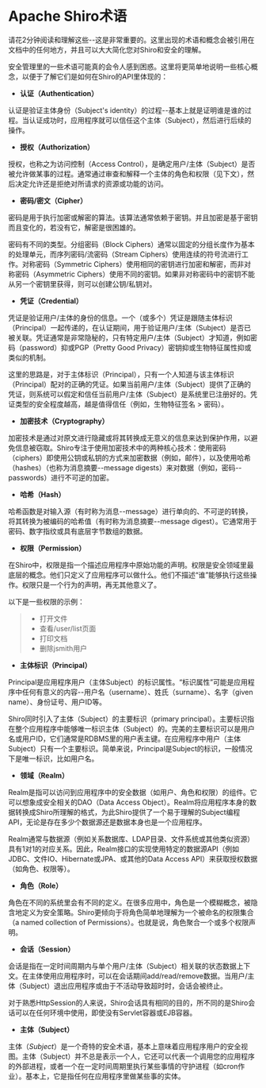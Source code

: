 # Apache Shiro术语

请花2分钟阅读和理解这些--这是非常重要的。这里出现的术语和概念会被引用在文档中的任何地方，并且可以大大简化您对Shiro和安全的理解。

安全管理里的一些术语可能真的会令人感到困惑。这里将更简单地说明一些核心概念，以便于了解它们是如何在Shiro的API里体现的：

* **认证（Authentication）**

认证是验证主体身份（Subject's identity）的过程--基本上就是证明谁是谁的过程。当认证成功时，应用程序就可以信任这个主体（Subject），然后进行后续的操作。

* **授权（Authorization）**

授权，也称之为访问控制（Access Control），是确定用户/主体（Subject）是否被允许做某事的过程。通常通过审查和解释一个主体的角色和权限（见下文），然后决定允许还是拒绝对所请求的资源或功能的访问。

* **密码/密文（Cipher）**

密码是用于执行加密或解密的算法。该算法通常依赖于密钥。并且加密是基于密钥而且变化的，若没有它，解密是很困雄的。

密码有不同的类型。分组密码（Block Ciphers）通常以固定的分组长度作为基本的处理单元，而序列密码/流密码（Stream Ciphers）使用连续的符号流进行工作。对称密码（Symmetric Ciphers）使用相同的密钥进行加密和解密，而非对称密码（Asymmetric Ciphers）使用不同的密钥。如果非对称密码中的密钥不能从另一个密钥里获得，则可以创建公钥/私钥对。

* **凭证（Credential）**

凭证是验证用户/主体的身份的信息。一个（或多个）凭证是跟随主体标识（Principal）一起传递的，在认证期间，用于验证用户/主体（Subject）是否已被关联。凭证通常是非常隐秘的，只有特定用户/主体（Subject）才知道，例如密码（password）抑或PGP（Pretty Good Privacy）密钥抑或生物特征属性抑或类似的机制。

这里的思路是，对于主体标识（Principal），只有一个人知道与该主体标识（Principal）配对的正确的凭证。如果当前用户/主体（Subject）提供了正确的凭证，则系统可以假定和信任当前用户/主体（Subject）是系统里已注册好的。凭证类型的安全程度越高，越是值得信任（例如，生物特征签名 > 密码）。

* **加密技术（Cryptography）**

加密技术是通过对原文进行隐藏或将其转换成无意义的信息来达到保护作用，以避免信息被窃取。Shiro专注于使用加密技术中的两种核心技术：使用密码（ciphers）即使用公钥或私钥的方式来加密数据（例如，邮件），以及使用哈希（hashes）（也称为消息摘要--message digests）来对数据（例如，密码--passwords）进行不可逆的加密。

* **哈希（Hash）**

哈希函数是对输入源（有时称为消息--message）进行单向的、不可逆的转换，将其转换为被编码的哈希值（有时称为消息摘要--message digest）。它通常用于密码、数字指纹或具有底层字节数组的数据。

* **权限（Permission）**

在Shiro中，权限是指一个描述应用程序中原始功能的声明。权限是安全领域里最底层的概念。他们只定义了应用程序可以做什么。他们不描述“谁”能够执行这些操作。权限只是一个行为的声明，再无其他意义了。

以下是一些权限的示例：

> * 打开文件
> * 查看/user/list页面
> * 打印文档
> * 删除jsmith用户

* **主体标识（Principal）**

Principal是应用程序用户（主体Subject）的标识属性。“标识属性”可能是应用程序中任何有意义的内容--用户名（username）、姓氏（surname）、名字（given name）、身份证号、用户ID等。

Shiro同时引入了主体（Subject）的主要标识（primary principal）。主要标识指在整个应用程序中能够唯一标识主体（Subject）的。完美的主要标识可以是用户名或用户ID，它们通常是RDBMS里的用户表主键。在应用程序中用户（主体Subject）只有一个主要标识。简单来说，Principal是Subject的标识，一般情况下是唯一标识，比如用户名。

* **领域（Realm）**

Realm是指可以访问到应用程序中的安全数据（如用户、角色和权限）的组件。它可以想象成安全相关的DAO（Data Access Object）。Realm将应用程序本身的数据转换成Shiro所理解的格式，为此Shiro提供了一个易于理解的Subject编程API，无论是存在多少个数据源还是数据本身也是一个应用程序。

Realm通常与数据源（例如关系数据库、LDAP目录、文件系统或其他类似资源）具有1对1的对应关系。因此，Realm接口的实现使用特定的数据源API（例如JDBC、文件IO、Hibernate或JPA、或其他的Data Access API）来获取授权数据（如角色、权限等）。

* **角色（Role）**

角色在不同的系统里会有不同的定义。在很多应用中，角色是一个模糊概念，被隐含地定义为安全策略。Shiro更倾向于将角色简单地理解为一个被命名的权限集合（a named collection of Permissions）。也就是说，角色聚合一个或多个权限声明。

* **会话（Session）**

会话是指在一定时间周期内与单个用户/主体（Subject）相关联的状态数据上下文。在主体使用应用程序时，可以在会话期间add/read/remove数据。当用户/主体（Subject）退出应用程序或由于不活动导致超时时，会话会被终止。

对于熟悉HttpSession的人来说，Shiro会话具有相同的目的，所不同的是Shiro会话可以在任何环境中使用，即使没有Servlet容器或EJB容器。

* **主体（Subject）**

主体（_Subject_）是一个奇特的安全术语，基本上意味着应用程序用户的安全视图。主体（Subject）并不总是表示一个人，它还可以代表一个调用您的应用程序的外部进程，或者一个在一定时间周期里执行某些事情的守护进程（如cron作业）。基本上，它是指任何在应用程序里做某些事的实体。
